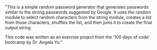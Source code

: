 "This is a simple random password generator that generates passwords similar to the strong passwords suggested by Google. It uses the random module to select random characters from the string module, creates a list from those characters, shuffles the list, and then joins it to create the final output string.

This code was written as an exercise project from the '100 days of code' bootcamp by Dr. Angela Yu."
